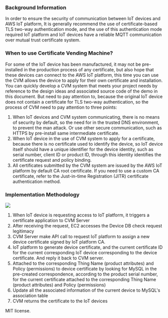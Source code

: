 ### Background Information

In order to ensure the security of communication between IoT devices and AWS IoT platform, It is generally recommend the use of certificate-based TLS two-way authentication mode, and the use of this authentication mode required IoT platform and IoT devices have a reliable MQTT communication over mutual trust certificate system. 

### When to use Certificate Vending Machine?

For some of the IoT device has been manufactured, it may not be pre-installed in the production process of any certificate, but also hope that these devices can connect to the AWS IoT platform, this time you can use the CVM allows the device to apply for their own certificate and installation. You can quickly develop a CVM system that meets your project needs by reference to the design ideas and associated source code of the demo in this document. But need to pay attention to, because the original IoT device does not contain a certificate for TLS two-way authentication, so the process of CVM need to pay attention to three points:

1.	When IoT devices and CVM system communicating, there is no means of security by default, so the need for in the trusted DNS environment, to prevent the man attack. Or use other secure communication, such as HTTPS by pre-install same intermediate certificate.
2.	When IoT device in the use of CVM system to apply for a certificate, because there is no certificate used to identify the device, so IoT device itself should have a unique identifier for the device identity, such as serial number, client ID or product ID, through this identity identifies the certificate request and policy binding.
3.	All certificates submitted by the CVM system are issued by the AWS IoT platform by default CA root certificate. If you need to use a custom CA certificate, refer to the Just-in-time Registration (JITR) certificate authentication method.

### Implementation Methodology

![](https://github.com/cncoder/cvm/images/architecture.png)

1)	When IoT device is requesting access to IoT platform, it triggers a certificate application to CVM Server
2)	After receiving the request, EC2 accesses the Device DB check request legitimacy
3)	CVM Server make API call to request IoT platform to assign a new device certificate signed by IoT platform CA.
4)	IoT platform to generate device certificate, and the current certificate ID for the current corresponding IoT device corresponding to the device certificate. And reply it back to CVM server.
5)	Attached to the corresponding Thing Name (product attributes) and Policy (permissions) to device certificate by looking for MySQL in the pre-created correspondence, according to the product serial number, for the current certificate attached to the corresponding Thing Name (product attributes) and Policy (permissions)
6)	Update all the associated information of the current device to MySQL's association table
7)	CVM returns the certificate to the IoT devices


MIT license.